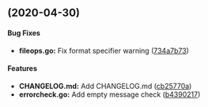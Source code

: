<a name=""></a>
##  (2020-04-30)


#### Bug Fixes

* **fileops.go:**  Fix format specifier warning ([734a7b73](734a7b73))

#### Features

* **CHANGELOG.md:**  Add CHANGELOG.md ([cb25770a](cb25770a))
* **errorcheck.go:**  Add empty message check ([b4390217](b4390217))

